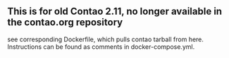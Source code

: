## This is for old Contao 2.11, no longer available in the contao.org repository

see corresponding Dockerfile, which pulls contao tarball from here.  
Instructions can be found as comments in docker-compose.yml.
